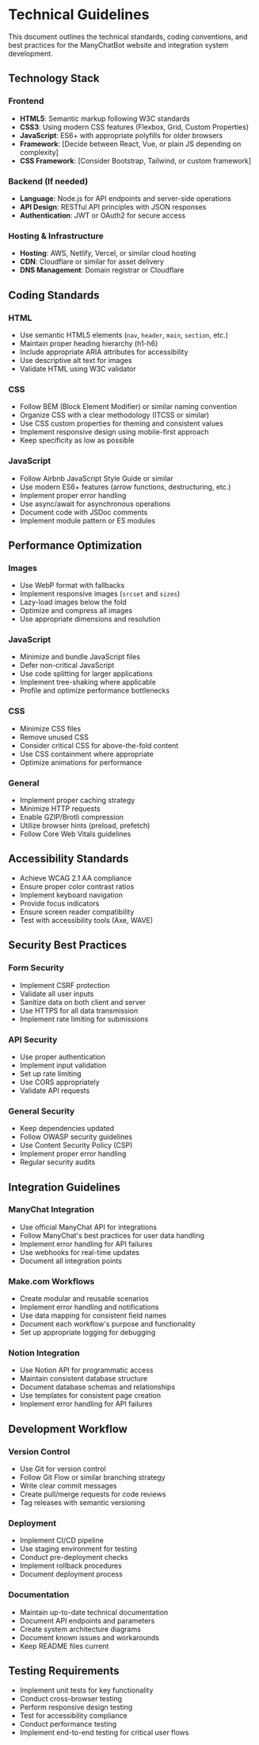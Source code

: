 # Technical Guidelines

This document outlines the technical standards, coding conventions, and best practices for the ManyChatBot website and integration system development.

## Technology Stack

### Frontend
- **HTML5**: Semantic markup following W3C standards
- **CSS3**: Using modern CSS features (Flexbox, Grid, Custom Properties)
- **JavaScript**: ES6+ with appropriate polyfills for older browsers
- **Framework**: [Decide between React, Vue, or plain JS depending on complexity]
- **CSS Framework**: [Consider Bootstrap, Tailwind, or custom framework]

### Backend (If needed)
- **Language**: Node.js for API endpoints and server-side operations
- **API Design**: RESTful API principles with JSON responses
- **Authentication**: JWT or OAuth2 for secure access

### Hosting & Infrastructure
- **Hosting**: AWS, Netlify, Vercel, or similar cloud hosting
- **CDN**: Cloudflare or similar for asset delivery
- **DNS Management**: Domain registrar or Cloudflare

## Coding Standards

### HTML
- Use semantic HTML5 elements (`nav`, `header`, `main`, `section`, etc.)
- Maintain proper heading hierarchy (h1-h6)
- Include appropriate ARIA attributes for accessibility
- Use descriptive alt text for images
- Validate HTML using W3C validator

### CSS
- Follow BEM (Block Element Modifier) or similar naming convention
- Organize CSS with a clear methodology (ITCSS or similar)
- Use CSS custom properties for theming and consistent values
- Implement responsive design using mobile-first approach
- Keep specificity as low as possible

### JavaScript
- Follow Airbnb JavaScript Style Guide or similar
- Use modern ES6+ features (arrow functions, destructuring, etc.)
- Implement proper error handling
- Use async/await for asynchronous operations
- Document code with JSDoc comments
- Implement module pattern or ES modules

## Performance Optimization

### Images
- Use WebP format with fallbacks
- Implement responsive images (`srcset` and `sizes`)
- Lazy-load images below the fold
- Optimize and compress all images
- Use appropriate dimensions and resolution

### JavaScript
- Minimize and bundle JavaScript files
- Defer non-critical JavaScript
- Use code splitting for larger applications
- Implement tree-shaking where applicable
- Profile and optimize performance bottlenecks

### CSS
- Minimize CSS files
- Remove unused CSS
- Consider critical CSS for above-the-fold content
- Use CSS containment where appropriate
- Optimize animations for performance

### General
- Implement proper caching strategy
- Minimize HTTP requests
- Enable GZIP/Brotli compression
- Utilize browser hints (preload, prefetch)
- Follow Core Web Vitals guidelines

## Accessibility Standards

- Achieve WCAG 2.1 AA compliance
- Ensure proper color contrast ratios
- Implement keyboard navigation
- Provide focus indicators
- Ensure screen reader compatibility
- Test with accessibility tools (Axe, WAVE)

## Security Best Practices

### Form Security
- Implement CSRF protection
- Validate all user inputs
- Sanitize data on both client and server
- Use HTTPS for all data transmission
- Implement rate limiting for submissions

### API Security
- Use proper authentication
- Implement input validation
- Set up rate limiting
- Use CORS appropriately
- Validate API requests

### General Security
- Keep dependencies updated
- Follow OWASP security guidelines
- Use Content Security Policy (CSP)
- Implement proper error handling
- Regular security audits

## Integration Guidelines

### ManyChat Integration
- Use official ManyChat API for integrations
- Follow ManyChat's best practices for user data handling
- Implement error handling for API failures
- Use webhooks for real-time updates
- Document all integration points

### Make.com Workflows
- Create modular and reusable scenarios
- Implement error handling and notifications
- Use data mapping for consistent field names
- Document each workflow's purpose and functionality
- Set up appropriate logging for debugging

### Notion Integration
- Use Notion API for programmatic access
- Maintain consistent database structure
- Document database schemas and relationships
- Use templates for consistent page creation
- Implement error handling for API failures

## Development Workflow

### Version Control
- Use Git for version control
- Follow Git Flow or similar branching strategy
- Write clear commit messages
- Create pull/merge requests for code reviews
- Tag releases with semantic versioning

### Deployment
- Implement CI/CD pipeline
- Use staging environment for testing
- Conduct pre-deployment checks
- Implement rollback procedures
- Document deployment process

### Documentation
- Maintain up-to-date technical documentation
- Document API endpoints and parameters
- Create system architecture diagrams
- Document known issues and workarounds
- Keep README files current

## Testing Requirements

- Implement unit tests for key functionality
- Conduct cross-browser testing
- Perform responsive design testing
- Test for accessibility compliance
- Conduct performance testing
- Implement end-to-end testing for critical user flows
